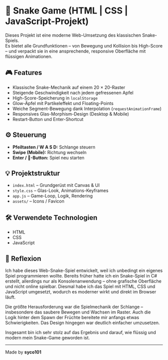 # 🐍 Snake Game (HTML | CSS | JavaScript-Projekt)

Dieses Projekt ist eine moderne Web-Umsetzung des klassischen Snake-Spiels.  
Es bietet alle Grundfunktionen – von Bewegung und Kollision bis High-Score – und verpackt sie in eine ansprechende, responsive Oberfläche mit flüssigen Animationen.


## 🎮 **Features**

- Klassische Snake-Mechanik auf einem 20 × 20-Raster  
- Steigende Geschwindigkeit nach jedem gefressenen Apfel  
- High-Score-Speicherung in `localStorage`  
- Glow-Äpfel mit Partikeleffekt und Floating-Points  
- Weiche Segment-Bewegung dank Interpolation (`requestAnimationFrame`)  
- Responsives Glas-Morphism-Design (Desktop & Mobile)  
- Restart-Button und Enter-Shortcut  


## ⚙️ **Steuerung**

- **Pfeiltasten / W A S D:** Schlange steuern  
- **Swipe (Mobile):** Richtung wechseln  
- **Enter / 🔄-Button:** Spiel neu starten  


## 💡 **Projektstruktur**

- `index.html` – Grundgerüst mit Canvas & UI  
- `style.css` – Glas-Look, Animations-Keyframes  
- `app.js` – Game-Loop, Logik, Rendering  
- `assets/` – Icons / Favicon  
 

## 🛠️ **Verwendete Technologien**

- HTML   
- CSS  
- JavaScript


## 🧠 **Reflexion**

Ich habe dieses Web-Snake-Spiel entwickelt, weil ich unbedingt ein eigenes Spiel programmieren wollte. Bereits früher hatte ich ein Snake-Spiel in C# erstellt, allerdings nur als Konsolenanwendung – ohne grafische Oberfläche und nicht online spielbar.
Diesmal habe ich das Spiel mit HTML, CSS und JavaScript umgesetzt, wodurch es moderner wirkt und direkt im Browser läuft.

Die größte Herausforderung war die Spielmechanik der Schlange – insbesondere das saubere Bewegen und Wachsen im Raster. Auch die Logik hinter dem Spawn der Früchte bereitete mir anfangs etwas Schwierigkeiten. Das Design hingegen war deutlich einfacher umzusetzen.

Insgesamt bin ich sehr stolz auf das Ergebnis und darauf, wie flüssig und modern mein Snake-Game geworden ist.

---

Made by **syco101**
